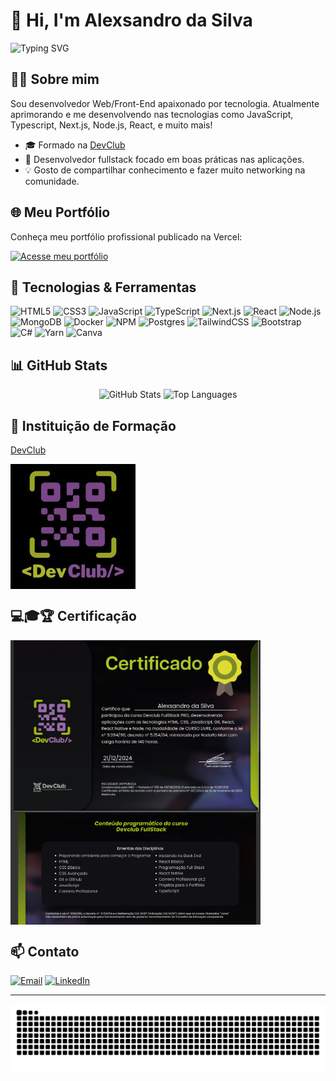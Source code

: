 # 👋 Hi, I'm Alexsandro da Silva

<img src="https://readme-typing-svg.demolab.com?font=Press+Start+2P&size=15&pause=1000&color=6ECF42&width=435&lines=Hello+World!+I'm+Alexsandro;Web%2FFront-End+Developer;Always+learning+new+techs" alt="Typing SVG" />

## 👨‍💻 Sobre mim

Sou desenvolvedor Web/Front-End apaixonado por tecnologia. Atualmente aprimorando e me desenvolvendo nas tecnologias como JavaScript, Typescript, Next.js, Node.js, React, e muito mais!

- 🎓 Formado na [DevClub](https://rodolfomori.com.br/devclub)
- 🌱 Desenvolvedor fullstack focado em boas práticas nas aplicações.
- 💡 Gosto de compartilhar conhecimento e fazer muito networking na comunidade.

## 🌐 Meu Portfólio

Conheça meu portfólio profissional publicado na Vercel:

[![Acesse meu portfólio](https://img.shields.io/badge/Portfólio-VERCEL-000?style=for-the-badge&logo=vercel&logoColor=white)](https://portifolio-alexdev.vercel.app/)

## 🚀 Tecnologias & Ferramentas

<div align="left">
  <img src="https://cdn.jsdelivr.net/gh/devicons/devicon/icons/html5/html5-original.svg" height="40" alt="HTML5"/>
  <img src="https://cdn.jsdelivr.net/gh/devicons/devicon/icons/css3/css3-original.svg" height="40" alt="CSS3"/>
  <img src="https://cdn.jsdelivr.net/gh/devicons/devicon/icons/javascript/javascript-original.svg" height="40" alt="JavaScript"/>
  <img src="https://cdn.jsdelivr.net/gh/devicons/devicon/icons/typescript/typescript-original.svg" height="40" alt="TypeScript"/>
  <img src="https://cdn.jsdelivr.net/gh/devicons/devicon/icons/nextjs/nextjs-original.svg" height="40" alt="Next.js"/>
  <img src="https://cdn.jsdelivr.net/gh/devicons/devicon/icons/react/react-original.svg" height="40" alt="React"/>
  <img src="https://img.icons8.com/color/48/nodejs.png" height="40" alt="Node.js"/>
  <img src="https://img.icons8.com/external-tal-revivo-color-tal-revivo/48/external-mongodb-a-cross-platform-document-oriented-database-program-logo-color-tal-revivo.png" height="40" alt="MongoDB"/>
  <img src="https://img.icons8.com/fluency/48/docker.png" height="40" alt="Docker"/>
  <img src="https://img.icons8.com/color/48/npm.png" height="40" alt="NPM"/>
  <img src="https://img.icons8.com/color/48/postgreesql.png" height="40" alt="Postgres"/>
  <img src="https://cdn.jsdelivr.net/gh/devicons/devicon/icons/tailwindcss/tailwindcss-original-wordmark.svg" height="40" alt="TailwindCSS"/>
  <img src="https://cdn.jsdelivr.net/gh/devicons/devicon/icons/bootstrap/bootstrap-original.svg" height="40" alt="Bootstrap"/>
  <img src="https://cdn.jsdelivr.net/gh/devicons/devicon/icons/csharp/csharp-original.svg" height="40" alt="C#"/>
  <img src="https://cdn.jsdelivr.net/gh/devicons/devicon/icons/yarn/yarn-original.svg" height="40" alt="Yarn"/>
  <img src="https://cdn.jsdelivr.net/gh/devicons/devicon/icons/canva/canva-original.svg" height="40" alt="Canva"/>
</div>

## 📊 GitHub Stats

<div align="center">
  <img src="https://github-readme-stats.vercel.app/api?username=alx-8914&show_icons=true&theme=dark" height="150" alt="GitHub Stats"/>
  <img src="https://github-readme-stats.vercel.app/api/top-langs/?username=alx-8914&layout=compact&theme=dark" height="150" alt="Top Languages"/>
</div>

## 🏫 Instituição de Formação

[DevClub](https://rodolfomori.com.br/)

<img align="center" alt="DevClub Logo" width="200" src="https://github.com/alx-8914/alx-8914/raw/main/dev_club_devs_logo.jpg">

## 💻🎓🏆 Certificação

<img align="center" alt="Captura de tela 1" width="400" src="Captura de tela 2024-12-27 184428.png" />
<img align="center" alt="Captura de tela 2" width="400" src="Captura de tela 2024-12-27 180656.png" />

## 📫 Contato

<div align="left">
  <a href="mailto:alexdevsilva@gmail.com"><img src="https://img.shields.io/badge/-Email-000?style=for-the-badge&logo=gmail&logoColor=white" height="28" alt="Email"/></a>
  <a href="https://www.linkedin.com/in/alexsandro-da-silva-developer"><img src="https://img.shields.io/badge/-LinkedIn-000?style=for-the-badge&logo=linkedin&logoColor=white" height="28" alt="LinkedIn"/></a>
</div>

---

<!-- Snake animation -->
<picture>
  <source media="(prefers-color-scheme: dark)" srcset="https://raw.githubusercontent.com/alx-8914/alx-8914/output/github-contribution-grid-snake-dark.svg">
  <source media="(prefers-color-scheme: light)" srcset="https://raw.githubusercontent.com/alx-8914/alx-8914/output/github-contribution-grid-snake.svg">
  <img alt="github contribution grid snake animation" src="https://raw.githubusercontent.com/alx-8914/alx-8914/output/github-contribution-grid-snake.svg">
</picture>
